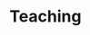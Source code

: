 ---
# Homepage
type: widget_page

# # Homepage is headless, other widget pages are not.
# headless: true

# Add a page title
title: "Teaching"  

# # Add a page description.
# summary: "Hello!"  

# # Add today's date
# date: "2019-01-01T00:00:00Z"  
---